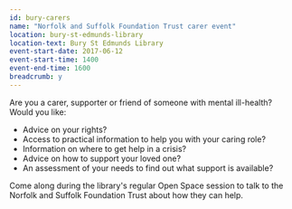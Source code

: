 ```yaml
---
id: bury-carers
name: "Norfolk and Suffolk Foundation Trust carer event"
location: bury-st-edmunds-library
location-text: Bury St Edmunds Library
event-start-date: 2017-06-12
event-start-time: 1400
event-end-time: 1600
breadcrumb: y
---
```


Are you a carer, supporter or friend of someone with mental ill-health?  Would you like:

* Advice on your rights?
* Access to practical information to help you with your caring role?
* Information on where to get help in a crisis?
* Advice on how to support your loved one?
* An assessment of your needs to find out what support is available?

Come along during the library's regular Open Space session to talk to the Norfolk and Suffolk Foundation Trust about how they can help.
